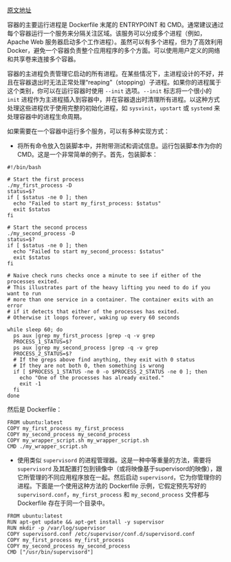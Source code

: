 [原文地址](https://docs.docker.com/config/containers/multi-service_container/)

容器的主要运行进程是 Dockerfile 末尾的 ENTRYPOINT 和 CMD。通常建议通过每个容器运行一个服务来分隔关注区域。该服务可以分成多个进程（例如，Apache Web 服务器启动多个工作进程）。虽然可以有多个进程，但为了高效利用 Docker，避免一个容器负责整个应用程序的多个方面。可以使用用户定义的网络和共享卷来连接多个容器。

容器的主进程负责管理它启动的所有进程。在某些情况下，主进程设计的不好，并且在容器退出时无法正常处理“reaping”（stopping）子进程。如果你的进程属于这个类别，你可以在运行容器时使用 `--init` 选项。`--init` 标志将一个很小的 `init` 进程作为主进程插入到容器中，并在容器退出时清理所有进程。以这种方式处理这些进程优于使用完整的初始化进程，如 `sysvinit`，`upstart` 或 `systemd` 来处理容器中的进程生命周期。

如果需要在一个容器中运行多个服务，可以有多种实现方式：

- 将所有命令放入包装脚本中，并附带测试和调试信息。运行包装脚本作为你的CMD。这是一个非常简单的例子。首先，包装脚本：
```
#!/bin/bash

# Start the first process
./my_first_process -D
status=$?
if [ $status -ne 0 ]; then
  echo "Failed to start my_first_process: $status"
  exit $status
fi

# Start the second process
./my_second_process -D
status=$?
if [ $status -ne 0 ]; then
  echo "Failed to start my_second_process: $status"
  exit $status
fi

# Naive check runs checks once a minute to see if either of the processes exited.
# This illustrates part of the heavy lifting you need to do if you want to run
# more than one service in a container. The container exits with an error
# if it detects that either of the processes has exited.
# Otherwise it loops forever, waking up every 60 seconds

while sleep 60; do
  ps aux |grep my_first_process |grep -q -v grep
  PROCESS_1_STATUS=$?
  ps aux |grep my_second_process |grep -q -v grep
  PROCESS_2_STATUS=$?
  # If the greps above find anything, they exit with 0 status
  # If they are not both 0, then something is wrong
  if [ $PROCESS_1_STATUS -ne 0 -o $PROCESS_2_STATUS -ne 0 ]; then
    echo "One of the processes has already exited."
    exit -1
  fi
done
```
然后是 Dockerfile：
```
FROM ubuntu:latest
COPY my_first_process my_first_process
COPY my_second_process my_second_process
COPY my_wrapper_script.sh my_wrapper_script.sh
CMD ./my_wrapper_script.sh
```
- 使用类似 `supervisord` 的进程管理器。这是一种中等重量的方法，需要将 `supervisord` 及其配置打包到镜像中（或将映像基于supervisord的映像），跟它所管理的不同应用程序放在一起。然后启动 `supervisord`，它为你管理你的进程。下面是一个使用这种方法的 Dockerfile 示例，它假定预先写好的 `supervisord.conf`，`my_first_process` 和 `my_second_process` 文件都与 Dockerfile 存在于同一个目录中。
```
FROM ubuntu:latest
RUN apt-get update && apt-get install -y supervisor
RUN mkdir -p /var/log/supervisor
COPY supervisord.conf /etc/supervisor/conf.d/supervisord.conf
COPY my_first_process my_first_process
COPY my_second_process my_second_process
CMD ["/usr/bin/supervisord"]
```
